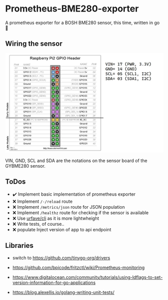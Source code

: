 # Prometheus-BME280-exporter

A prometheus exporter for a BOSH BME280 sensor, this time, written in go :blue_heart:

## Wiring the sensor

![image](doc/img/GYBME280_header_pinout.jpg)

VIN, GND, SCL and SDA are the notations on the sensor board of the GYBME280 sensor.

## ToDos

- :heavy_check_mark: Implement basic implementation of prometheus exporter 
- :x: Implement ``/-/reload`` route 
- :x: Implement ``/metrics/json`` route for JSON population
- :x: Implement ``/healthz`` route for checking if the sensor is available
- :x: Use [urfave/cli](https://github.com/urfave/cli/blob/master/docs/v2/manual.md) as it is more lightwheight
- :x: Write tests, of course..
- :x: populate Inject version of app to api endpoint


## Libraries
- switch to https://github.com/tinygo-org/drivers

- https://github.com/bpicode/fritzctl/wiki/Prometheus-monitoring
- https://www.digitalocean.com/community/tutorials/using-ldflags-to-set-version-information-for-go-applications
- https://blog.alexellis.io/golang-writing-unit-tests/